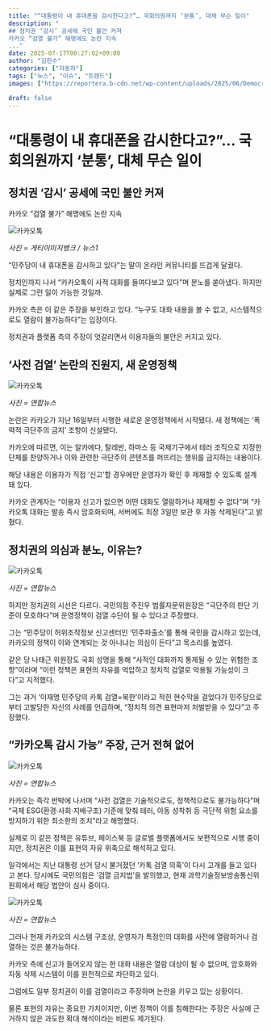 ```yaml
---
title: "“대통령이 내 휴대폰을 감시한다고?”… 국회의원까지 ‘분통’, 대체 무슨 일이"
description: "
## 정치권 ‘감시’ 공세에 국민 불안 커져
카카오 “검열 불가” 해명에도 논란 지속
..."
date: 2025-07-17T00:27:02+09:00
author: "김한수"
categories: ["자동차"]
tags: ["뉴스", "이슈", "트렌드"]
images: ["https://reportera.b-cdn.net/wp-content/uploads/2025/06/Democratic-Party-KakaoTalk-surveillance-controversy-1024x576.jpg"]

draft: false
---
```


# “대통령이 내 휴대폰을 감시한다고?”… 국회의원까지 ‘분통’, 대체 무슨 일이


## 정치권 ‘감시’ 공세에 국민 불안 커져
카카오 “검열 불가” 해명에도 논란 지속


![카카오톡](https://reportera.b-cdn.net/wp-content/uploads/2025/06/Democratic-Party-KakaoTalk-surveillance-controversy-1024x576.jpg)

*사진 = 게티이미지뱅크 / 뉴스1*

“민주당이 내 휴대폰을 감시하고 있다”는 말이 온라인 커뮤니티를 뜨겁게 달궜다.

정치인까지 나서 “카카오톡이 사적 대화를 들여다보고 있다”며 분노를 쏟아냈다. 하지만 실제로 그런 일이 가능한 것일까.

카카오 측은 이 같은 주장을 부인하고 있다. “누구도 대화 내용을 볼 수 없고, 시스템적으로도 열람이 불가능하다”는 입장이다.

정치권과 플랫폼 측의 주장이 엇갈리면서 이용자들의 불안은 커지고 있다.


## ‘사전 검열’ 논란의 진원지, 새 운영정책


![카카오톡](https://reportera.b-cdn.net/wp-content/uploads/2025/06/카카오톡-1-1024x725.jpg)

*사진 = 연합뉴스*

논란은 카카오가 지난 16일부터 시행한 새로운 운영정책에서 시작됐다. 새 정책에는 ‘폭력적 극단주의 금지’ 조항이 신설됐다.

카카오에 따르면, 이는 알카에다, 탈레반, 하마스 등 국제기구에서 테러 조직으로 지정한 단체를 찬양하거나 이와 관련한 극단주의 콘텐츠를 퍼뜨리는 행위를 금지하는 내용이다.

해당 내용은 이용자가 직접 ‘신고’할 경우에만 운영자가 확인 후 제재할 수 있도록 설계돼 있다.

카카오 관계자는 “이용자 신고가 없으면 어떤 대화도 열람하거나 제재할 수 없다”며 “카카오톡 대화는 발송 즉시 암호화되며, 서버에도 최장 3일만 보관 후 자동 삭제된다”고 밝혔다.


## 정치권의 의심과 분노, 이유는?


![카카오톡](https://reportera.b-cdn.net/wp-content/uploads/2025/06/나태근-1024x577.jpg)

*사진 = 연합뉴스*

하지만 정치권의 시선은 다르다. 국민의힘 주진우 법률자문위원장은 “극단주의 판단 기준이 모호하다”며 운영정책이 검열 수단이 될 수 있다고 주장했다.

그는 “민주당이 허위조작정보 신고센터인 ‘민주파출소’를 통해 국민을 감시하고 있는데, 카카오의 정책이 이와 연계되는 것 아니냐는 의심이 든다”고 목소리를 높였다.

같은 당 나태근 위원장도 국회 성명을 통해 “사적인 대화까지 통제될 수 있는 위험한 조항”이라며 “이런 정책은 표현의 자유를 억압하고 정치적 검열로 악용될 가능성이 크다”고 지적했다.

그는 과거 ‘이재명 민주당의 카톡 검열=북한’이라고 적힌 현수막을 걸었다가 민주당으로부터 고발당한 자신의 사례를 언급하며, “정치적 의견 표현마저 처벌받을 수 있다”고 주장했다.


## “카카오톡 감시 가능” 주장, 근거 전혀 없어


![카카오톡](https://reportera.b-cdn.net/wp-content/uploads/2025/06/카카오-1-1024x822.jpg)

*사진 = 연합뉴스*

카카오는 즉각 반박에 나서며 “사전 검열은 기술적으로도, 정책적으로도 불가능하다”며 “국제 ESG(환경·사회·지배구조) 기준에 맞춰 테러, 아동 성착취 등 극단적 위험 요소를 방지하기 위한 최소한의 조치”라고 해명했다.

실제로 이 같은 정책은 유튜브, 페이스북 등 글로벌 플랫폼에서도 보편적으로 시행 중이지만, 정치권은 이를 표현의 자유 위축으로 해석하고 있다.

일각에서는 지난 대통령 선거 당시 불거졌던 ‘카톡 검열 의혹’이 다시 고개를 들고 있다고 본다. 당시에도 국민의힘은 ‘검열 금지법’을 발의했고, 현재 과학기술정보방송통신위원회에서 해당 법안이 심사 중이다.

![카카오톡](https://reportera.b-cdn.net/wp-content/uploads/2025/06/카카오톡-2-1024x576.jpg)

*사진 = 연합뉴스*

그러나 현재 카카오의 시스템 구조상, 운영자가 특정인의 대화를 사전에 열람하거나 검열하는 것은 불가능하다.

카카오 측에 신고가 들어오지 않는 한 대화 내용은 열람 대상이 될 수 없으며, 암호화와 자동 삭제 시스템이 이를 원천적으로 차단하고 있다.

그럼에도 일부 정치권이 이를 검열이라고 주장하며 논란을 키우고 있는 상황이다.

물론 표현의 자유는 중요한 가치이지만, 이번 정책이 이를 침해한다는 주장은 사실에 근거하지 않은 과도한 확대 해석이라는 비판도 제기된다.
